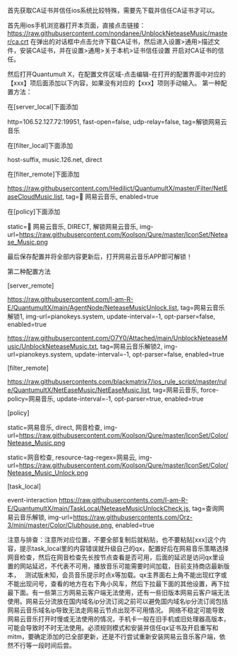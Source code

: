 首先获取CA证书并信任ios系统比较特殊，需要先下载并信任CA证书才可以。

首先用ios手机浏览器打开本页面，直接点击链接：https://raw.githubusercontent.com/nondanee/UnblockNeteaseMusic/master/ca.crt
在弹出的对话框中点击允许下载CA证书，然后进入设置>通用>描述文件，安装CA证书，并在设置>通用>关于本机>证书信任设置 开启对CA证书的信任。

然后打开Quantumult X，在配置文件区域-点击编辑-在打开的配置界面中对应的【xxx】项后面添加以下内容，如果没有对应的【xxx】项则手动输入。
第一种配置方法：

在[server_local]下面添加

http=106.52.127.72:19951, fast-open=false, udp-relay=false, tag=解锁网易云音乐

在[filter_local]下面添加

host-suffix, music.126.net, direct

在[filter_remote]下面添加

https://raw.githubusercontent.com/Hedilict/QuantumultX/master/Filter/NetEaseCloudMusic.list, tag=🙈 网易云音乐, enabled=true

在[policy]下面添加

static=🙈 网易云音乐, DIRECT, 解锁网易云音乐, img-url=https://raw.githubusercontent.com/Koolson/Qure/master/IconSet/Netease_Music.png

最后保存配置并将全部内容更新后，打开网易云音乐APP即可解锁！

第二种配置方法

[server_remote]

https://raw.githubusercontent.com/I-am-R-E/QuantumultX/main/AgentNode/NeteaseMusicUnlock.list, tag=网易云音乐解锁1, img-url=pianokeys.system, update-interval=-1, opt-parser=false, enabled=true

https://raw.githubusercontent.com/O7Y0/Attached/main/UnblockNeteaseMusic/UnblockNeteaseMusic.txt, tag=网易云音乐解锁2, img-url=pianokeys.system, update-interval=-1, opt-parser=false, enabled=true

[filter_remote]

https://raw.githubusercontents.com/blackmatrix7/ios_rule_script/master/rule/QuantumultX/NetEaseMusic/NetEaseMusic.list, tag=网易云音乐, force-policy=网易音乐, update-interval=-1, opt-parser=true, enabled=true

[policy]

static=网易音乐, direct, 网音检查, img-url=https://raw.githubusercontent.com/Koolson/Qure/master/IconSet/Color/Netease_Music.png

static=网音检查, resource-tag-regex=网易云, img-url=https://raw.githubusercontent.com/Koolson/Qure/master/IconSet/Color/Netease_Music_Unlock.png

[task_local]

event-interaction https://raw.githubusercontents.com/I-am-R-E/QuantumultX/main/TaskLocal/NeteaseMusicUnlockCheck.js, tag=查询网易云音乐解锁, img-url=https://raw.githubusercontents.com/Orz-3/mini/master/Color/Clubhouse.png, enabled=true

注意与排查：注意所对应位置，不要全部复制后就粘贴，也不要粘贴[xxx]这个内容，提示task_local里的内容错误就升级自己的qx，配置好后在网易音乐策略选择网音检查，然后在网音检查先长按节点查看是否可用，后面的延迟是访问qx里设置的网站延迟，不代表不可用，播放音乐可能需要时间加载，目前支持商店最新版本，  
测试版未知，会员音乐提示时点x等加载。qx主界面右上角不能出现红字或不能出现问号，查看的地方在右下角小风车，然后下拉最下面的其他设置，再下拉最下面。有一些第三方网易云客户端无法使用，还有一些旧版本网易云客户端无法使用。网易云分流放在国内域名ip分流订阅之前可以避免国内域名ip分流订阅包括网易云音乐域名ip导致无法走网易云节点出现不可用情况。
网络不稳定可能导致网易云音乐打开时慢或无法使用的情况，手机卡一般在旧手机或旧处理器高版本，可能会导致时不时无法使用。必须规则模式和安装并信任qx证书及开启重写和mitm，要确定添加的已全部更新，还是不行尝试重新安装网易云音乐客户端，依然不行等一段时间后尝。
